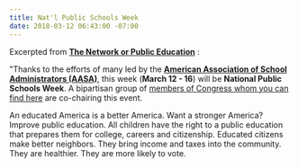 ```yaml
---
title: Nat'l Public Schools Week
date: 2018-03-12 06:43:00 -07:00
---
```


Excerpted from [**The Network or Public Education**](https://networkforpubliceducation.org/) : 

"Thanks to the efforts of many led by the [**American Association of School Administrators (AASA)**](https://ballotpedia.org/American_Association_of_School_Administrators), this week (**March 12 - 16**) will be **National Public Schools Week**. A bipartisan group of [members of Congress whom you can find here](http://lovepubliceducation.org/public-schools-week-toolkit/?link_id=0&can_id=e59665c3f3c1222626c02430d1bf6bdb&source=email-public-schools-week-a-new-npe-report-and-results-from-our-survey-on-gun-violence-2&email_referrer=email_315802&email_subject=public-schools-week-a-new-npe-report-and-results-from-our-survey-on-gun-violence) are co-chairing this event.

An educated America is a better America. Want a stronger America? Improve public education.  All children have the right to a public education that prepares them for college, careers and citizenship.  Educated citizens make better neighbors. They bring income and taxes into the community. They are healthier. They are more likely to vote. 
